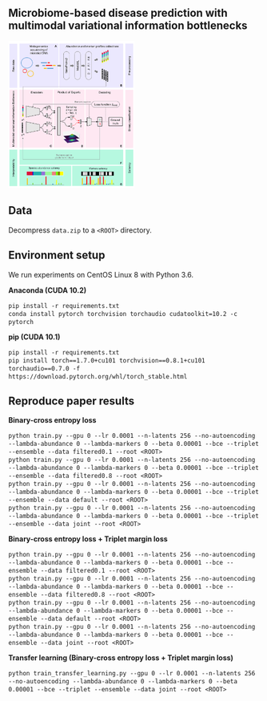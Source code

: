 ## Microbiome-based disease prediction with multimodal variational information bottlenecks

<img src="https://github.com/nec-research/microbiome-mvib/blob/master/docs/Fig1.png" width="50%">

## Data
Decompress `data.zip` to a `<ROOT>` directory.

## Environment setup
We run experiments on CentOS Linux 8 with Python 3.6.

**Anaconda (CUDA 10.2)**
```
pip install -r requirements.txt
conda install pytorch torchvision torchaudio cudatoolkit=10.2 -c pytorch
```

**pip (CUDA 10.1)**
```
pip install -r requirements.txt
pip install torch==1.7.0+cu101 torchvision==0.8.1+cu101 torchaudio==0.7.0 -f https://download.pytorch.org/whl/torch_stable.html
```

## Reproduce paper results

**Binary-cross entropy loss**
```
python train.py --gpu 0 --lr 0.0001 --n-latents 256 --no-autoencoding --lambda-abundance 0 --lambda-markers 0 --beta 0.00001 --bce --triplet --ensemble --data filtered0.1 --root <ROOT>
python train.py --gpu 0 --lr 0.0001 --n-latents 256 --no-autoencoding --lambda-abundance 0 --lambda-markers 0 --beta 0.00001 --bce --triplet --ensemble --data filtered0.8 --root <ROOT>
python train.py --gpu 0 --lr 0.0001 --n-latents 256 --no-autoencoding --lambda-abundance 0 --lambda-markers 0 --beta 0.00001 --bce --triplet --ensemble --data default --root <ROOT>
python train.py --gpu 0 --lr 0.0001 --n-latents 256 --no-autoencoding --lambda-abundance 0 --lambda-markers 0 --beta 0.00001 --bce --triplet --ensemble --data joint --root <ROOT>
```

**Binary-cross entropy loss + Triplet margin loss**
```
python train.py --gpu 0 --lr 0.0001 --n-latents 256 --no-autoencoding --lambda-abundance 0 --lambda-markers 0 --beta 0.00001 --bce --ensemble --data filtered0.1 --root <ROOT>
python train.py --gpu 0 --lr 0.0001 --n-latents 256 --no-autoencoding --lambda-abundance 0 --lambda-markers 0 --beta 0.00001 --bce --ensemble --data filtered0.8 --root <ROOT>
python train.py --gpu 0 --lr 0.0001 --n-latents 256 --no-autoencoding --lambda-abundance 0 --lambda-markers 0 --beta 0.00001 --bce --ensemble --data default --root <ROOT>
python train.py --gpu 0 --lr 0.0001 --n-latents 256 --no-autoencoding --lambda-abundance 0 --lambda-markers 0 --beta 0.00001 --bce --ensemble --data joint --root <ROOT>
```

**Transfer learning (Binary-cross entropy loss + Triplet margin loss)**
```
python train_transfer_learning.py --gpu 0 --lr 0.0001 --n-latents 256 --no-autoencoding --lambda-abundance 0 --lambda-markers 0 --beta 0.00001 --bce --triplet --ensemble --data joint --root <ROOT>
```
